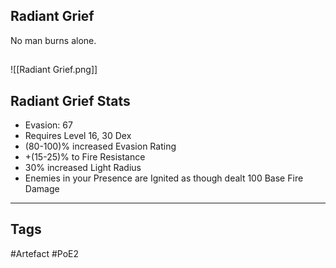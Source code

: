 ## Radiant Grief
No man burns alone.
##
![[Radiant Grief.png]]
## Radiant Grief Stats
- Evasion: 67
- Requires Level 16, 30 Dex
- (80-100)% increased Evasion Rating
- +(15-25)% to Fire Resistance
- 30% increased Light Radius
- Enemies in your Presence are Ignited as though dealt 100 Base Fire Damage


---
## Tags
#Artefact
#PoE2